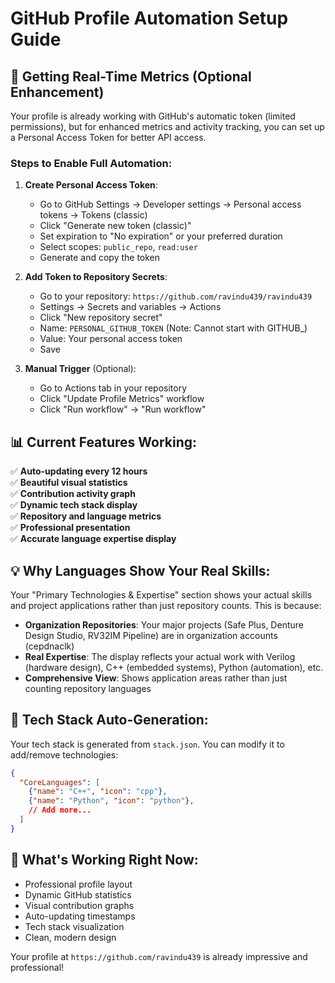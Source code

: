 # GitHub Profile Automation Setup Guide

## 🚀 Getting Real-Time Metrics (Optional Enhancement)

Your profile is already working with GitHub's automatic token (limited permissions), but for enhanced metrics and activity tracking, you can set up a Personal Access Token for better API access.

### Steps to Enable Full Automation:

1. **Create Personal Access Token**:
   - Go to GitHub Settings → Developer settings → Personal access tokens → Tokens (classic)
   - Click "Generate new token (classic)"
   - Set expiration to "No expiration" or your preferred duration
   - Select scopes: `public_repo`, `read:user`
   - Generate and copy the token

2. **Add Token to Repository Secrets**:
   - Go to your repository: `https://github.com/ravindu439/ravindu439`
   - Settings → Secrets and variables → Actions
   - Click "New repository secret"
   - Name: `PERSONAL_GITHUB_TOKEN` (Note: Cannot start with GITHUB_)
   - Value: Your personal access token
   - Save

3. **Manual Trigger** (Optional):
   - Go to Actions tab in your repository
   - Click "Update Profile Metrics" workflow
   - Click "Run workflow" → "Run workflow"

## 📊 Current Features Working:

✅ **Auto-updating every 12 hours**  
✅ **Beautiful visual statistics**  
✅ **Contribution activity graph**  
✅ **Dynamic tech stack display**  
✅ **Repository and language metrics**  
✅ **Professional presentation**  
✅ **Accurate language expertise display**  

## 💡 Why Languages Show Your Real Skills:

Your "Primary Technologies & Expertise" section shows your actual skills and project applications rather than just repository counts. This is because:

- **Organization Repositories**: Your major projects (Safe Plus, Denture Design Studio, RV32IM Pipeline) are in organization accounts (cepdnaclk)
- **Real Expertise**: The display reflects your actual work with Verilog (hardware design), C++ (embedded systems), Python (automation), etc.
- **Comprehensive View**: Shows application areas rather than just counting repository languages  

## 🔧 Tech Stack Auto-Generation:

Your tech stack is generated from `stack.json`. You can modify it to add/remove technologies:

```json
{
  "CoreLanguages": [
    {"name": "C++", "icon": "cpp"},
    {"name": "Python", "icon": "python"},
    // Add more...
  ]
}
```

## 🎯 What's Working Right Now:

- Professional profile layout
- Dynamic GitHub statistics
- Visual contribution graphs  
- Auto-updating timestamps
- Tech stack visualization
- Clean, modern design

Your profile at `https://github.com/ravindu439` is already impressive and professional!

